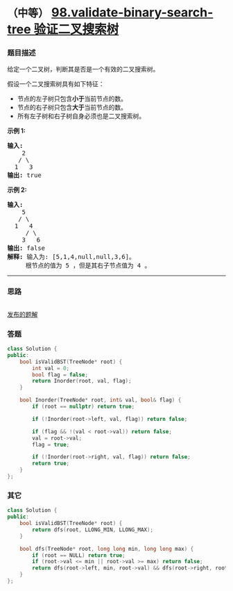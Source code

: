 # `（中等）` [98.validate-binary-search-tree 验证二叉搜索树](https://leetcode-cn.com/problems/validate-binary-search-tree/)

### 题目描述
<p>给定一个二叉树，判断其是否是一个有效的二叉搜索树。</p>

<p>假设一个二叉搜索树具有如下特征：</p>

<ul>
	<li>节点的左子树只包含<strong>小于</strong>当前节点的数。</li>
	<li>节点的右子树只包含<strong>大于</strong>当前节点的数。</li>
	<li>所有左子树和右子树自身必须也是二叉搜索树。</li>
</ul>

<p><strong>示例&nbsp;1:</strong></p>

<pre><strong>输入:</strong>
    2
   / \
  1   3
<strong>输出:</strong> true
</pre>

<p><strong>示例&nbsp;2:</strong></p>

<pre><strong>输入:
</strong>    5
   / \
  1   4
&nbsp;    / \
&nbsp;   3   6
<strong>输出:</strong> false
<strong>解释:</strong> 输入为: [5,1,4,null,null,3,6]。
&nbsp;    根节点的值为 5 ，但是其右子节点值为 4 。
</pre>


---
### 思路
```
```

[发布的题解](https://leetcode-cn.com/problems/validate-binary-search-tree/solution/validate-binary-search-tree-by-ikaruga/)

### 答题
``` C++
class Solution {
public:
    bool isValidBST(TreeNode* root) {
        int val = 0;
        bool flag = false;
        return Inorder(root, val, flag);
    }

    bool Inorder(TreeNode* root, int& val, bool& flag) {
        if (root == nullptr) return true;

        if (!Inorder(root->left, val, flag)) return false;

        if (flag && !(val < root->val)) return false;
        val = root->val;
        flag = true;

        if (!Inorder(root->right, val, flag)) return false;
        return true;
    }
};

```


### 其它
``` C++
class Solution {
public:
    bool isValidBST(TreeNode* root) {
        return dfs(root, LLONG_MIN, LLONG_MAX);
    }

    bool dfs(TreeNode* root, long long min, long long max) {
        if (root == NULL) return true;
        if (root->val <= min || root->val >= max) return false;
        return dfs(root->left, min, root->val) && dfs(root->right, root->val, max);
    }
};
```


